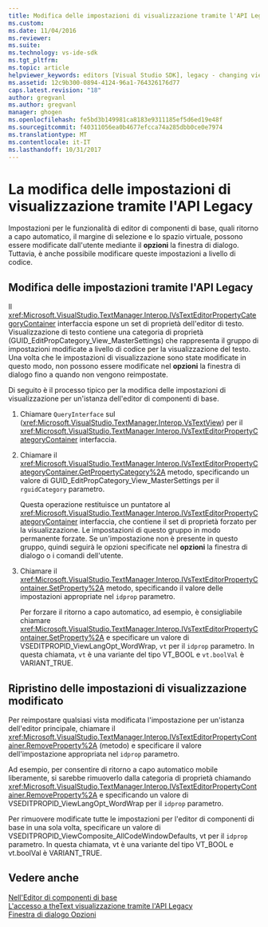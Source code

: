 ```yaml
---
title: Modifica delle impostazioni di visualizzazione tramite l'API Legacy | Documenti Microsoft
ms.custom: 
ms.date: 11/04/2016
ms.reviewer: 
ms.suite: 
ms.technology: vs-ide-sdk
ms.tgt_pltfrm: 
ms.topic: article
helpviewer_keywords: editors [Visual Studio SDK], legacy - changing view settings
ms.assetid: 12c9b300-0894-4124-96a1-764326176d77
caps.latest.revision: "18"
author: gregvanl
ms.author: gregvanl
manager: ghogen
ms.openlocfilehash: fe5bd3b149981ca8183e9311185ef5d6ed19e48f
ms.sourcegitcommit: f40311056ea0b4677efcca74a285dbb0ce0e7974
ms.translationtype: MT
ms.contentlocale: it-IT
ms.lasthandoff: 10/31/2017
---
```

# <a name="changing-view-settings-by-using-the-legacy-api"></a>La modifica delle impostazioni di visualizzazione tramite l'API Legacy
Impostazioni per le funzionalità di editor di componenti di base, quali ritorno a capo automatico, il margine di selezione e lo spazio virtuale, possono essere modificate dall'utente mediante il **opzioni** la finestra di dialogo. Tuttavia, è anche possibile modificare queste impostazioni a livello di codice.  
  
## <a name="changing-settings-by-using-the-legacy-api"></a>Modifica delle impostazioni tramite l'API Legacy  
 Il <xref:Microsoft.VisualStudio.TextManager.Interop.IVsTextEditorPropertyCategoryContainer> interfaccia espone un set di proprietà dell'editor di testo. Visualizzazione di testo contiene una categoria di proprietà (GUID_EditPropCategory_View_MasterSettings) che rappresenta il gruppo di impostazioni modificate a livello di codice per la visualizzazione del testo. Una volta che le impostazioni di visualizzazione sono state modificate in questo modo, non possono essere modificate nel **opzioni** la finestra di dialogo fino a quando non vengono reimpostate.  
  
 Di seguito è il processo tipico per la modifica delle impostazioni di visualizzazione per un'istanza dell'editor di componenti di base.  
  
1.  Chiamare `QueryInterface` sul (<xref:Microsoft.VisualStudio.TextManager.Interop.VsTextView>) per il <xref:Microsoft.VisualStudio.TextManager.Interop.IVsTextEditorPropertyCategoryContainer> interfaccia.  
  
2.  Chiamare il <xref:Microsoft.VisualStudio.TextManager.Interop.IVsTextEditorPropertyCategoryContainer.GetPropertyCategory%2A> metodo, specificando un valore di GUID_EditPropCategory_View_MasterSettings per il `rguidCategory` parametro.  
  
     Questa operazione restituisce un puntatore al <xref:Microsoft.VisualStudio.TextManager.Interop.IVsTextEditorPropertyCategoryContainer> interfaccia, che contiene il set di proprietà forzato per la visualizzazione. Le impostazioni di questo gruppo in modo permanente forzate. Se un'impostazione non è presente in questo gruppo, quindi seguirà le opzioni specificate nel **opzioni** la finestra di dialogo o i comandi dell'utente.  
  
3.  Chiamare il <xref:Microsoft.VisualStudio.TextManager.Interop.IVsTextEditorPropertyContainer.SetProperty%2A> metodo, specificando il valore delle impostazioni appropriate nel `idprop` parametro.  
  
     Per forzare il ritorno a capo automatico, ad esempio, è consigliabile chiamare <xref:Microsoft.VisualStudio.TextManager.Interop.IVsTextEditorPropertyContainer.SetProperty%2A> e specificare un valore di VSEDITPROPID_ViewLangOpt_WordWrap, `vt` per il `idprop` parametro. In questa chiamata, `vt` è una variante del tipo VT_BOOL e `vt.boolVal` è VARIANT_TRUE.  
  
## <a name="resetting-changed-view-settings"></a>Ripristino delle impostazioni di visualizzazione modificato  
 Per reimpostare qualsiasi vista modificata l'impostazione per un'istanza dell'editor principale, chiamare il <xref:Microsoft.VisualStudio.TextManager.Interop.IVsTextEditorPropertyContainer.RemoveProperty%2A> (metodo) e specificare il valore dell'impostazione appropriata nel `idprop` parametro.  
  
 Ad esempio, per consentire di ritorno a capo automatico mobile liberamente, si sarebbe rimuoverlo dalla categoria di proprietà chiamando <xref:Microsoft.VisualStudio.TextManager.Interop.IVsTextEditorPropertyContainer.RemoveProperty%2A> e specificando un valore di VSEDITPROPID_ViewLangOpt_WordWrap per il `idprop` parametro.  
  
 Per rimuovere modificate tutte le impostazioni per l'editor di componenti di base in una sola volta, specificare un valore di VSEDITPROPID_ViewComposite_AllCodeWindowDefaults, vt per il `idprop` parametro. In questa chiamata, vt è una variante del tipo VT_BOOL e vt.boolVal è VARIANT_TRUE.  
  
## <a name="see-also"></a>Vedere anche  
 [Nell'Editor di componenti di base](../extensibility/inside-the-core-editor.md)   
 [L'accesso a theText visualizzazione tramite l'API Legacy](../extensibility/accessing-thetext-view-by-using-the-legacy-api.md)   
 [Finestra di dialogo Opzioni](../ide/reference/options-dialog-box-visual-studio.md)